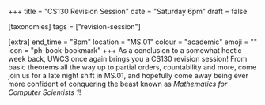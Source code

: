 +++
title = "CS130 Revision Session"
date = "Saturday 6pm"
draft = false

[taxonomies]
tags = ["revision-session"]

[extra]
end_time = "8pm"
location = "MS.01"
colour = "academic"
emoji = ""
icon = "ph-book-bookmark"
+++
As a conclusion to a somewhat hectic week back, UWCS once again brings you a CS130 revision session! From basic theorems all the way up to partial orders, countability and more, come join us for a late night shift in MS.01, and hopefully come away being ever more confident of conquering the beast known as *Mathematics for Computer Scientists 1*!
